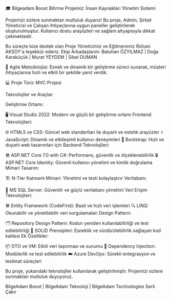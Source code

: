🎓 Bilgeadam Boost Bitirme Projemiz: İnsan Kaynakları Yönetim Sistemi

Projemizi sizlere sunmaktan mutluluk duyarız! Bu proje, Admin, Şirket Yöneticisi ve Çalışan ihtiyaçlarına uygun paneller geliştirilerek oluşturulmuştur. Kullanıcı dostu arayüzleri ve sağlam altyapısıyla dikkat çekmektedir.

Bu süreçte bize destek olan Proje Yöneticimiz ve Eğitmenimiz Ridvan AKSOY'a teşekkür ederiz.
Ekip Arkadaşlarım:
Batuhan ÖZYILMAZ | Doğa Karaküçük | Murat YEYDEM | Sibel DUMAN

🔄 Agile Metodolojisi: Esnek ve dinamik bir geliştirme süreci sunarak, müşteri ihtiyaçlarına hızlı ve etkili bir şekilde yanıt verdik.

💻 Proje Türü: MVC Projesi

Teknolojiler ve Araçlar:

Geliştirme Ortamı:

🖥️ Visual Studio 2022: Modern ve güçlü bir geliştirme ortamı
Frontend Teknolojileri:

🌐 HTML5 ve CSS: Güncel web standartları ile duyarlı ve estetik arayüzler
⚡ JavaScript​: Dinamik ve etkileşimli kullanıcı deneyimleri
🎨 Bootstrap: Hızlı ve duyarlı web tasarımları için
Backend Teknolojileri:

🛠️ ASP.NET Core 7.0 with C#: Performans, güvenlik ve ölçeklenebilirlik
🔒 ASP.NET Core Identity: Güvenli kullanıcı yönetimi ve kimlik doğrulama
Mimari Tasarım:

🏗️ N-Tier Katmanlı Mimari: Yönetimi ve testi kolaylaştırır
Veritabanı:

💾 MS SQL Server: Güvenilir ve güçlü veritabanı yönetimi
Veri Erişim Teknolojileri:

🛠️ Entity Framework (CodeFirst): Basit ve hızlı veri işlemleri
🔍 LINQ: Okunabilir ve yönetilebilir veri sorgulamaları
Design Pattern:

🗂️ Repository Design Pattern: Kodun yeniden kullanılabilirliği ve test edilebilirliği
📐 SOLID Prensipleri: Esneklik ve sürdürülebilirlik sağlayan kod kalitesi
Ek Özellikler:

📦 DTO ve VM: Etkili veri taşınması ve sunumu
🔗 Dependency Injection: Modülerlik ve test edilebilirlik
☁️ Azure DevOps: Sürekli entegrasyon ve teslimat süreçleri

Bu proje, yukarıdaki teknolojiler kullanılarak geliştirilmiştir. Projemizi sizlere sunmaktan mutluluk duyuyoruz.

BilgeAdam Boost | BilgeAdam Teknoloji | BilgeAdam Technologies
Serli Çakır
